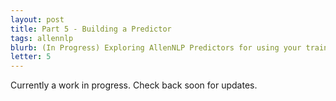 ```yaml
---
layout: post
title: Part 5 - Building a Predictor
tags: allennlp
blurb: (In Progress) Exploring AllenNLP Predictors for using your trained models.
letter: 5
---
```


Currently a work in progress. Check back soon for updates.
